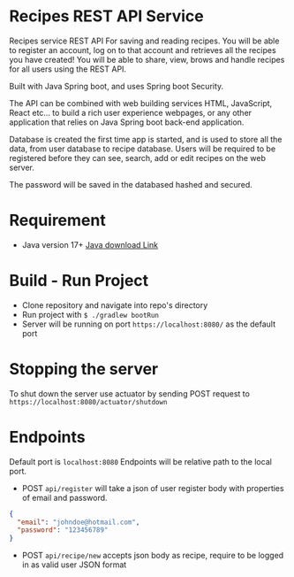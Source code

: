 # Recipes REST API Service
Recipes service REST API For saving and reading recipes. You will be able to register an account, log on to that account and retrieves all the recipes you have created! You will be able to share, view, brows and handle recipes for all users using the REST API.

Built with Java Spring boot, and uses Spring boot Security.

The API can be combined with web building services HTML, JavaScript, React etc... to build a rich user experience webpages, or any other application that relies on Java Spring boot back-end application.

Database is created the first time app is started, and is used to store all the data, from user database to recipe database.
Users will be required to be registered before they can see, search, add or edit recipes on the web server.

The password will be saved in the databased hashed and secured.

# Requirement
- Java version 17+ <a href="https://www.oracle.com/de/java/technologies/downloads/">Java download Link</a>

# Build - Run Project
- Clone repository and navigate into repo's directory
- Run project with `$ ./gradlew bootRun`
- Server will be running on port `https://localhost:8080/` as the default port

# Stopping the server
To shut down the server use actuator by sending POST request to `https://localhost:8080/actuator/shutdown`

# Endpoints
Default port is `localhost:8080` Endpoints will be relative path to the local port.
- POST `api/register` will take a json of user register body with properties of email and password.
```json
{
  "email": "johndoe@hotmail.com",
  "password": "123456789"
}
```
- POST `api/recipe/new` accepts json body as recipe, require to be logged in as valid user
JSON format
```json

```